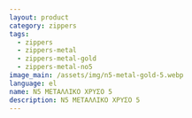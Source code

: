 ```yaml
---
layout: product
category: zippers
tags:
  - zippers
  - zippers-metal
  - zippers-metal-gold
  - zippers-metal-no5
image_main: /assets/img/n5-metal-gold-5.webp
language: el
name: N5 ΜΕΤΑΛΛΙΚΟ ΧΡΥΣΟ 5
description: N5 ΜΕΤΑΛΛΙΚΟ ΧΡΥΣΟ 5
---
```


